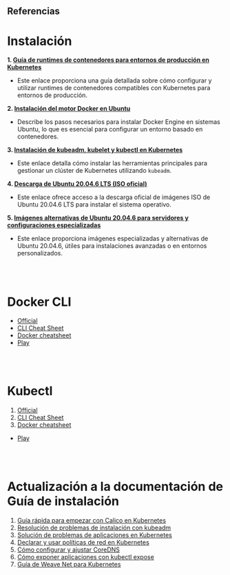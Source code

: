 
## Referencias

# Instalación


**1. [Guía de runtimes de contenedores para entornos de producción en Kubernetes](https://v1-30.docs.kubernetes.io/docs/setup/production-environment/container-runtimes/)**
   - Este enlace proporciona una guía detallada sobre cómo configurar y utilizar runtimes de contenedores compatibles con Kubernetes para entornos de producción.


**2. [Instalación del motor Docker en Ubuntu](https://docs.docker.com/engine/install/ubuntu/)**
   - Describe los pasos necesarios para instalar Docker Engine en sistemas Ubuntu, lo que es esencial para configurar un entorno basado en contenedores.

**3. [Instalación de kubeadm, kubelet y kubectl en Kubernetes](https://v1-30.docs.kubernetes.io/docs/setup/production-environment/tools/kubeadm/install-kubeadm/)**
   - Este enlace detalla cómo instalar las herramientas principales para gestionar un clúster de Kubernetes utilizando `kubeadm`.


**4. [Descarga de Ubuntu 20.04.6 LTS (ISO oficial)](https://releases.ubuntu.com/20.04.6/)**
   - Este enlace ofrece acceso a la descarga oficial de imágenes ISO de Ubuntu 20.04.6 LTS para instalar el sistema operativo.


**5. [Imágenes alternativas de Ubuntu 20.04.6 para servidores y configuraciones especializadas](https://cdimage.ubuntu.com/releases/20.04/release/)**
   - Este enlace proporciona imágenes especializadas y alternativas de Ubuntu 20.04.6, útiles para instalaciones avanzadas o en entornos personalizados.

<br/>
<br/>

# Docker CLI

- [Official](https://docs.docker.com/guides/)
- [CLI Cheat Sheet ](https://docs.docker.com/get-started/docker_cheatsheet.pdf)
- [Docker cheatsheet ](https://quickref.me/docker.html#google_vignette)
- [Play](https://labs.play-with-docker.com/)


<br/>
<br/>

# Kubectl 

1. [Official](https://kubernetes.io/es/docs/home/ )
2. [CLI Cheat Sheet ]( https://kubernetes.io/docs/reference/kubectl/quick-reference/)
3. [Docker cheatsheet ](https://www.altoros.com/wp-content/uploads/pdf/Kubernetes-Kubectl-CLI-Cheat-Sheet.pdf)
- [Play](https://killercoda.com/playgrounds/scenario/kubernetes)


<br/>
<br/>

# Actualización a la documentación de Guía de instalación

1. [Guía rápida para empezar con Calico en Kubernetes](https://docs.tigera.io/calico/latest/getting-started/kubernetes/quickstart?utm_source=chatgpt.com)
2. [Resolución de problemas de instalación con kubeadm](https://kubernetes.io/docs/setup/production-environment/tools/kubeadm/troubleshooting-kubeadm/)
3. [Solución de problemas de aplicaciones en Kubernetes](https://kubernetes.io/docs/tasks/debug/debug-application/)
4. [Declarar y usar políticas de red en Kubernetes](https://kubernetes.io/docs/tasks/administer-cluster/declare-network-policy/)
5. [Cómo configurar y ajustar CoreDNS](https://coredns.io/plugins/bufsize/)
6. [Cómo exponer aplicaciones con kubectl expose](https://kubernetes.io/docs/reference/kubectl/generated/kubectl_expose/)
7. [Guía de Weave Net para Kubernetes](https://github.com/weaveworks/weave/blob/master/site/kubernetes/kube-addon.md)
